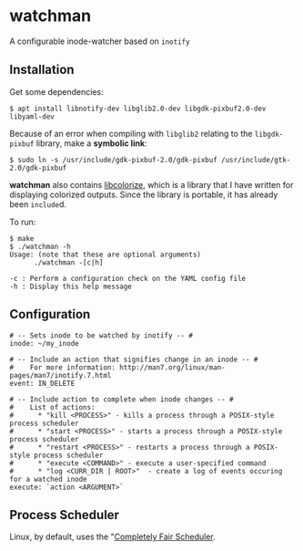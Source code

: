 # watchman

A configurable inode-watcher based on `inotify`

## Installation

Get some dependencies:

    $ apt install libnotify-dev libglib2.0-dev libgdk-pixbuf2.0-dev libyaml-dev

Because of an error when compiling with `libglib2` relating to the `libgdk-pixbuf` library, make a __symbolic link__:

    $ sudo ln -s /usr/include/gdk-pixbuf-2.0/gdk-pixbuf /usr/include/gtk-2.0/gdk-pixbuf

__watchman__ also contains [libcolorize](https://github.com/ex0dus-0x/libcolorize), which is a library that I have written for displaying colorized outputs. Since the library is  portable, it has already been `include`d.

To run:

    $ make
    $ ./watchman -h
    Usage: (note that these are optional arguments)
	      ./watchman -[c|h]

    -c : Perform a configuration check on the YAML config file
    -h : Display this help message

## Configuration

    # -- Sets inode to be watched by inotify -- #
    inode: ~/my_inode

    # -- Include an action that signifies change in an inode -- #
    #    For more information: http://man7.org/linux/man-pages/man7/inotify.7.html 
    event: IN_DELETE

    # -- Include action to complete when inode changes -- #
    #    List of actions:                                 
    #      * "kill <PROCESS>" - kills a process through a POSIX-style process scheduler
    #      * "start <PROCESS>" - starts a process through a POSIX-style process scheduler
    #      * "restart <PROCESS>" - restarts a process through a POSIX-style process scheduler
    #      * "execute <COMMAND>" - execute a user-specified command
    #      * "log <CURR_DIR | ROOT>"  - create a log of events occuring for a watched inode
    execute: `action <ARGUMENT>`

## Process Scheduler

Linux, by default, uses the "[Completely Fair Scheduler](https://www.kernel.org/doc/Documentation/scheduler/sched-design-CFS.txt).